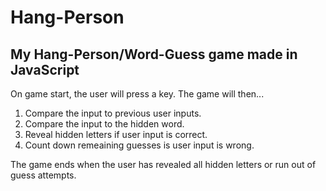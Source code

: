 # Hang-Person
## My Hang-Person/Word-Guess game made in JavaScript

On game start, the user will press a key.
The game will then...

1. Compare the input to previous user inputs.
2. Compare the input to the hidden word.
3. Reveal hidden letters if user input is correct.
4. Count down remeaining guesses is user input is wrong.

The game ends when the user has revealed all hidden letters or run out of guess attempts.